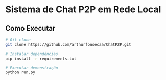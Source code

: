# Sistema de Chat P2P em Rede Local

## Como Executar
```bash
# Git clone
git clone https://github.com/arthurfonsecaa/ChatP2P.git

# Instalar dependências
pip install -r requirements.txt

# Executar demonstração
python run.py
